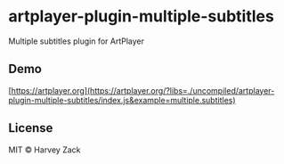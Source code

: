 # artplayer-plugin-multiple-subtitles

Multiple subtitles plugin for ArtPlayer

## Demo

[https://artplayer.org](https://artplayer.org/?libs=./uncompiled/artplayer-plugin-multiple-subtitles/index.js&example=multiple.subtitles)

## License

MIT © Harvey Zack
